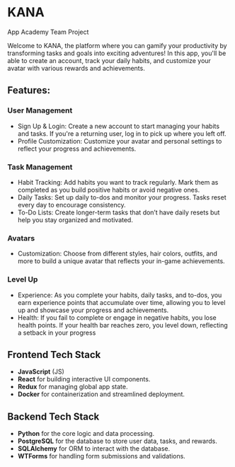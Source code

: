 # KANA
App Academy Team Project

Welcome to KANA, the platform where you can gamify your productivity by transforming tasks and goals into exciting adventures! In this app, you'll be able to create an account, track your daily habits, and customize your avatar with various rewards and achievements.

## Features:
### User Management
* Sign Up & Login: Create a new account to start managing your habits and tasks. If you're a returning user, log in to pick up where you left off.
* Profile Customization: Customize your avatar and personal settings to reflect your progress and achievements.
### Task Management
* Habit Tracking: Add habits you want to track regularly. Mark them as completed as you build positive habits or avoid negative ones.
* Daily Tasks: Set up daily to-dos and monitor your progress. Tasks reset every day to encourage consistency.
* To-Do Lists: Create longer-term tasks that don’t have daily resets but help you stay organized and motivated.
### Avatars
* Customization: Choose from different styles, hair colors, outfits, and more to build a unique avatar that reflects your in-game achievements.
### Level Up
* Experience: As you complete your habits, daily tasks, and to-dos, you earn experience points that accumulate over time, allowing you to level up and showcase your progress and achievements.
* Health: If you fail to complete or engage in negative habits, you lose health points. If your health bar reaches zero, you level down, reflecting a setback in your progress

## Frontend Tech Stack
* **JavaScript** (JS)
* **React** for building interactive UI components.
* **Redux** for managing global app state.
* **Docker** for containerization and streamlined deployment.
## Backend Tech Stack
* **Python** for the core logic and data processing.
* **PostgreSQL** for the database to store user data, tasks, and rewards.
* **SQLAlchemy** for ORM to interact with the database.
* **WTForms** for handling form submissions and validations.
